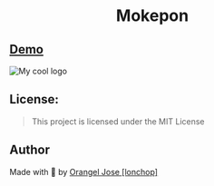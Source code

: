 <h1 align="center" id="title">Mokepon</h1>

## [Demo](https://mokepon-multiplayer.herokuapp.com/)

<img src="./public/assets/mokemap" alt="My cool logo"/>

## License:

> This project is licensed under the MIT License

## Author

Made with 💚 by [Orangel Jose [lonchop]](https://www.linkedin.com/in/orangel-gonzalez)
